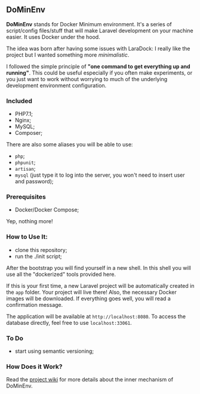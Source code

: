 ## DoMinEnv

**DoMinEnv** stands for Docker Minimum environment. It's a series of script/config files/stuff that will make Laravel development on your machine easier. It uses Docker under the hood.

The idea was born after having some issues with LaraDock: I really like the project but I wanted something more *minimalistic*.

I followed the simple principle of **"one command to get everything up and running"**. This could be useful especially if you often make experiments, or you just want to work without worrying to much of the underlying development environment configuration.

### Included

* PHP7.1;
* Nginx;
* MySQL;
* Composer;

There are also some aliases you will be able to use:

* `php`;
* `phpunit`;
* `artisan`;
* `mysql` (just type it to log into the server, you won't need to insert user and password);

### Prerequisites

* Docker/Docker Compose;

Yep, nothing more!

### How to Use It:

* clone this repository;
* run the ./init script;

After the bootstrap you will find yourself in a new shell. In this shell you will use all the "dockerized" tools provided here.

If this is your first time, a new Laravel project will be automatically created in the `app` folder. Your project will live there! Also, the necessary Docker images will be downloaded. If everything goes well, you will read a confirmation message.

The application will be available at `http://localhost:8080`. To access the database directly, feel free to use `localhost:33061`.

### To Do

* start using semantic versioning;

### How Does it Work?

Read the [project wiki](#wiki) for more details about the inner mechanism of DoMinEnv.
